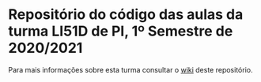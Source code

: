 # Repositório do código das aulas da turma LI51D de PI, 1º Semestre de 2020/2021

Para mais informações sobre esta turma consultar o [wiki](../../wiki) deste repositório.
